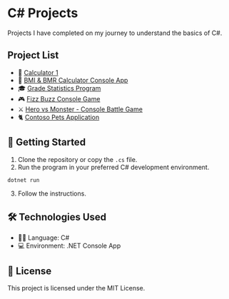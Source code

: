# C# Projects

Projects I have completed on my journey to understand the basics of C#.

## Project List

- 🧮 [Calculator 1](https://github.com/huseyineskan/CSharp-projects/tree/main/Calculator-1)
- 🧮 [BMI & BMR Calculator Console App](https://github.com/huseyineskan/CSharp-projects/tree/main/BMI-BMR-Calculator)
- 🎓 [Grade Statistics Program](https://github.com/huseyineskan/CSharp-projects/tree/main/Grade-Statistics-Program)
- 🎮 [Fizz Buzz Console Game](https://github.com/huseyineskan/CSharp-projects/tree/main/Fizz-Buzz-Game)
- ⚔️ [Hero vs Monster - Console Battle Game](https://github.com/huseyineskan/CSharp-projects/tree/main/Hero-Monster-Battle-Game)
- 🐈 [Contoso Pets Application](https://github.com/huseyineskan/CSharp-projects/tree/main/Contoso-Pets-Application)

## 🚀 Getting Started

1. Clone the repository or copy the `.cs` file.
2. Run the program in your preferred C# development environment.

```bash
dotnet run
```

3. Follow the instructions.

## 🛠️ Technologies Used

- 👨‍💻 Language: C#
- 💻 Environment: .NET Console App

## 📄 License

This project is licensed under the MIT License.
